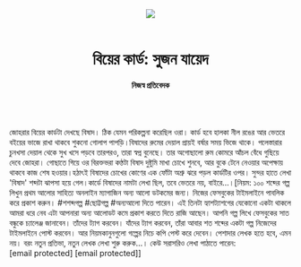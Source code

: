 <div align=center>
<img src=https://images.prothomalo.com/prothomalo-bangla/2021-01/1d75151c-eff9-4e9f-ac28-aebc4618d00f/palo_bangla_og.png />
<br><br>
<h1>বিয়ের কার্ড: সুজন যায়েদ</h1> 
<h4>নিজস্ব প্রতিবেদক</h4>
<br><br>
</div>

জোহরার বিয়ের কার্ডটা দেখছে বিষাদ। ঠিক যেমন পরিকল্পনা করেছিল ওরা। কার্ড হবে হালকা নীল রঙের আর ভেতরে বইয়ের ভাজে রাখা থাকবে শুকনো গোলাপ পাপড়ি।বিষাদের রুমের দেয়াল প্রায়ই বর্ষার সময় ভিজে থাকে। পলেস্তারার চুনখসা দেয়াল থেকে সুখ খসে পড়বে তারপরও, তারা স্বপ্ন বুনেছে। তার অগোছালো রুম কোমরে আঁচল বেঁধে গুছিয়ে দেবে জোহরা। গোছাতে গিয়ে ওর বিরক্তভরা কণ্ঠটা বিষাদ দুষ্টুমি মাখা চোখে শুনবে, আর বুকে টেনে নেওয়ার অপেক্ষায় থাকবে কাজ শেষ হওয়ার।হঠাৎই বিষাদের চোখের কোণের এক ফোঁটা অশ্রু ঝরে পড়ল কার্ডটির ওপর। সুন্দর হাতে লেখা 'বিষাদ' শব্দটা ঝাপসা হয়ে গেল।কার্ডে বিষাদের নামটা লেখা ছিল, তবে ভেতরে নয়, বাইরে...।[নিয়ম: ১০০ শব্দের গল্প লিখুন প্রথম আলোর সাহিত্য অনলাইন ম্যাগাজিন অন্য আলো ডটকমের জন্য। নিজের ফেসবুকের টাইমলাইনে পাবলিক করে প্রকাশ করুন। #শশব্দগল্প #ছোট্টগল্প #অন্যআলো দিতে পারেন। এই তিনটা হ্যাশট্যাশগের যেকোনো একটা থাকলে আমরা ধরে নেব এটা আপনারা অন্য আলোডট কমে প্রকাশ করতে দিতে রাজি আছেন। আপনি গল্প লিখে ফেসবুকের সাত বন্ধুকে চ্যালেঞ্জ জানাবেন। তাঁদের ট্যাগ করবেন। যাঁদের ট্যাগ করবেন, তাঁরা আবার শত শব্দের একটা গল্প নিজেদের টাইমলাইনে পোস্ট করবেন। আর নিয়মকানুনগুলো গল্পের নিচে কপি পেস্ট করে দেবেন। পেশাদার লেখক হতে হবে, এমন নয়। বরং নতুন প্রতিভা, নতুন লেখক লেখা শুরু করুক...। কেউ সরাসরিও লেখা পাঠাতে পারেন: [email protected] [email protected]]

